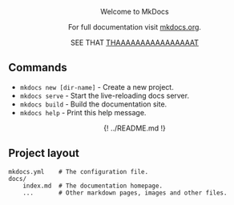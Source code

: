 <style>
p {
text-align: center;
}
</style>
<p>Welcome to MkDocs</p>

For full documentation visit [mkdocs.org](https://mkdocs.org).

SEE THAT [THAAAAAAAAAAAAAAAAT](sum-directory/index.md#second-other)

## Commands

* `mkdocs new [dir-name]` - Create a new project.
* `mkdocs serve` - Start the live-reloading docs server.
* `mkdocs build` - Build the documentation site.
* `mkdocs help` - Print this help message.

{! ../README.md !}

## Project layout

    mkdocs.yml    # The configuration file.
    docs/
        index.md  # The documentation homepage.
        ...       # Other markdown pages, images and other files.

